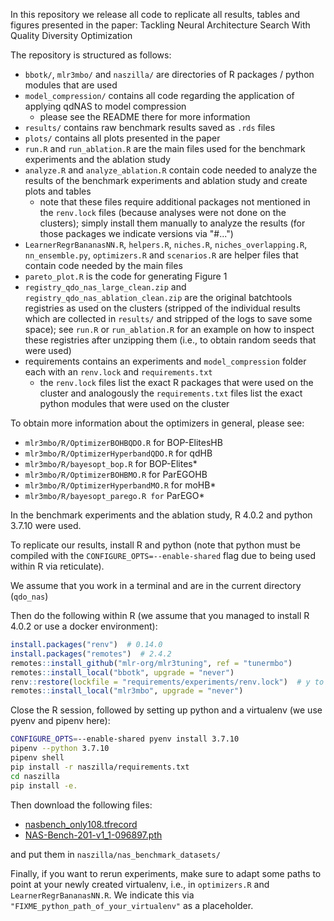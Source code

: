 In this repository we release all code to replicate all results, tables and figures presented in the paper:
Tackling Neural Architecture Search With Quality Diversity Optimization

The repository is structured as follows:
  * `bbotk/`, `mlr3mbo/` and `naszilla/` are directories of R packages / python modules that are used
  * `model_compression/` contains all code regarding the application of applying qdNAS to model compression
      * please see the README there for more information
  * `results/` contains raw benchmark results saved as `.rds` files
  * `plots/` contains all plots presented in the paper
  * `run.R` and `run_ablation.R` are the main files used for the benchmark experiments and the ablation study
  * `analyze.R` and `analyze_ablation.R` contain code needed to analyze the results of the benchmark experiments and
    ablation study and create plots and tables
    * note that these files require additional packages not mentioned in the `renv.lock` files (because analyses were not
      done on the clusters); simply install them manually to analyze the results (for those packages we indicate versions via "#...")
  * `LearnerRegrBananasNN.R`, `helpers.R`, `niches.R`, `niches_overlapping.R`, `nn_ensemble.py`, `optimizers.R` and `scenarios.R` are
    helper files that contain code needed by the main files
  * `pareto_plot.R` is the code for generating Figure 1
  * `registry_qdo_nas_large_clean.zip` and `registry_qdo_nas_ablation_clean.zip` are the original batchtools
    registries as used on the clusters (stripped of the individual results which are collected in `results/` and stripped
    of the logs to save some space); see `run.R` or `run_ablation.R` for an example on how to inspect these registries
    after unzipping them (i.e., to obtain random seeds that were used)
  * requirements contains an experiments and `model_compression` folder each with an `renv.lock` and `requirements.txt`
    * the `renv.lock` files list the exact R packages that were used on the cluster and analogously the `requirements.txt`
      files list the exact python modules that were used on the cluster

To obtain more information about the optimizers in general, please see:
  * `mlr3mbo/R/OptimizerBOHBQDO.R` for BOP-ElitesHB
  * `mlr3mbo/R/OptimizerHyperbandQDO.R` for qdHB
  * `mlr3mbo/R/bayesopt_bop.R` for BOP-Elites\*
  * `mlr3mbo/R/OptimizerBOHBMO.R` for ParEGOHB
  * `mlr3mbo/R/OptimizerHyperbandMO.R` for moHB\*
  * `mlr3mbo/R/bayesopt_parego.R for` ParEGO\*

In the benchmark experiments and the ablation study, R 4.0.2 and python 3.7.10 were used.

To replicate our results, install R and python (note that python must be compiled with the `CONFIGURE_OPTS=--enable-shared` flag due to being used within R via reticulate).

We assume that you work in a terminal and are in the current directory (`qdo_nas`)

Then do the following within R (we assume that you managed to install R 4.0.2 or use a docker environment):

```r
install.packages("renv")  # 0.14.0
install.packages("remotes")  # 2.4.2
remotes::install_github("mlr-org/mlr3tuning", ref = "tunermbo")
remotes::install_local("bbotk", upgrade = "never")
renv::restore(lockfile = "requirements/experiments/renv.lock")  # y to proceed
remotes::install_local("mlr3mbo", upgrade = "never")
```

Close the R session, followed by setting up python and a virtualenv (we use pyenv and pipenv here):

```bash
CONFIGURE_OPTS=--enable-shared pyenv install 3.7.10
pipenv --python 3.7.10
pipenv shell
pip install -r naszilla/requirements.txt
cd naszilla
pip install -e.
```

Then download the following files:
* [nasbench\_only108.tfrecord](https://storage.googleapis.com/nasbench/nasbench_only108.tfrecord)
* [NAS-Bench-201-v1\_1-096897.pth](https://drive.google.com/file/d/16Y0UwGisiouVRxW-W5hEtbxmcHw_0hF_/view)

and put them in `naszilla/nas_benchmark_datasets/`

Finally, if you want to rerun experiments, make sure to adapt some paths to point at your newly created virtualenv, i.e., in `optimizers.R` and `LearnerRegrBananasNN.R`.
We indicate this via `"FIXME_python_path_of_your_virtualenv"` as a placeholder.

